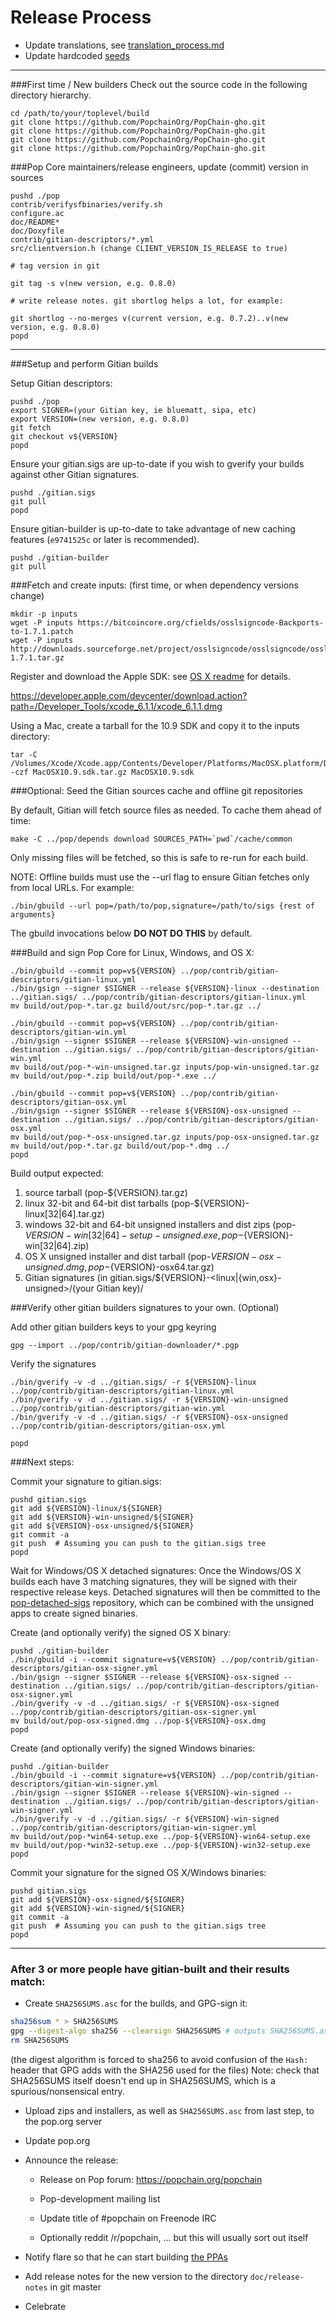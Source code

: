 Release Process
====================

* Update translations, see [translation_process.md](https://github.com/PopchainOrg/PopChain-gho/tree/master/doc/translation_process.md#syncing-with-transifex)
* Update hardcoded [seeds](/contrib/seeds)

* * *

###First time / New builders
Check out the source code in the following directory hierarchy.

	cd /path/to/your/toplevel/build
	git clone https://github.com/PopchainOrg/PopChain-gho.git
	git clone https://github.com/PopchainOrg/PopChain-gho.git
	git clone https://github.com/PopchainOrg/PopChain-gho.git
	git clone https://github.com/PopchainOrg/PopChain-gho.git

###Pop Core maintainers/release engineers, update (commit) version in sources

	pushd ./pop
	contrib/verifysfbinaries/verify.sh
	configure.ac
	doc/README*
	doc/Doxyfile
	contrib/gitian-descriptors/*.yml
	src/clientversion.h (change CLIENT_VERSION_IS_RELEASE to true)

	# tag version in git

	git tag -s v(new version, e.g. 0.8.0)

	# write release notes. git shortlog helps a lot, for example:

	git shortlog --no-merges v(current version, e.g. 0.7.2)..v(new version, e.g. 0.8.0)
	popd

* * *

###Setup and perform Gitian builds

 Setup Gitian descriptors:

	pushd ./pop
	export SIGNER=(your Gitian key, ie bluematt, sipa, etc)
	export VERSION=(new version, e.g. 0.8.0)
	git fetch
	git checkout v${VERSION}
	popd

  Ensure your gitian.sigs are up-to-date if you wish to gverify your builds against other Gitian signatures.

	pushd ./gitian.sigs
	git pull
	popd

  Ensure gitian-builder is up-to-date to take advantage of new caching features (`e9741525c` or later is recommended).

	pushd ./gitian-builder
	git pull

###Fetch and create inputs: (first time, or when dependency versions change)

	mkdir -p inputs
	wget -P inputs https://bitcoincore.org/cfields/osslsigncode-Backports-to-1.7.1.patch
	wget -P inputs http://downloads.sourceforge.net/project/osslsigncode/osslsigncode/osslsigncode-1.7.1.tar.gz

 Register and download the Apple SDK: see [OS X readme](README_osx.txt) for details.

 https://developer.apple.com/devcenter/download.action?path=/Developer_Tools/xcode_6.1.1/xcode_6.1.1.dmg

 Using a Mac, create a tarball for the 10.9 SDK and copy it to the inputs directory:

	tar -C /Volumes/Xcode/Xcode.app/Contents/Developer/Platforms/MacOSX.platform/Developer/SDKs/ -czf MacOSX10.9.sdk.tar.gz MacOSX10.9.sdk

###Optional: Seed the Gitian sources cache and offline git repositories

By default, Gitian will fetch source files as needed. To cache them ahead of time:

	make -C ../pop/depends download SOURCES_PATH=`pwd`/cache/common

Only missing files will be fetched, so this is safe to re-run for each build.

NOTE: Offline builds must use the --url flag to ensure Gitian fetches only from local URLs. For example:
```
./bin/gbuild --url pop=/path/to/pop,signature=/path/to/sigs {rest of arguments}
```
The gbuild invocations below <b>DO NOT DO THIS</b> by default.

###Build and sign Pop Core for Linux, Windows, and OS X:

	./bin/gbuild --commit pop=v${VERSION} ../pop/contrib/gitian-descriptors/gitian-linux.yml
	./bin/gsign --signer $SIGNER --release ${VERSION}-linux --destination ../gitian.sigs/ ../pop/contrib/gitian-descriptors/gitian-linux.yml
	mv build/out/pop-*.tar.gz build/out/src/pop-*.tar.gz ../

	./bin/gbuild --commit pop=v${VERSION} ../pop/contrib/gitian-descriptors/gitian-win.yml
	./bin/gsign --signer $SIGNER --release ${VERSION}-win-unsigned --destination ../gitian.sigs/ ../pop/contrib/gitian-descriptors/gitian-win.yml
	mv build/out/pop-*-win-unsigned.tar.gz inputs/pop-win-unsigned.tar.gz
	mv build/out/pop-*.zip build/out/pop-*.exe ../

	./bin/gbuild --commit pop=v${VERSION} ../pop/contrib/gitian-descriptors/gitian-osx.yml
	./bin/gsign --signer $SIGNER --release ${VERSION}-osx-unsigned --destination ../gitian.sigs/ ../pop/contrib/gitian-descriptors/gitian-osx.yml
	mv build/out/pop-*-osx-unsigned.tar.gz inputs/pop-osx-unsigned.tar.gz
	mv build/out/pop-*.tar.gz build/out/pop-*.dmg ../
	popd

  Build output expected:

  1. source tarball (pop-${VERSION}.tar.gz)
  2. linux 32-bit and 64-bit dist tarballs (pop-${VERSION}-linux[32|64].tar.gz)
  3. windows 32-bit and 64-bit unsigned installers and dist zips (pop-${VERSION}-win[32|64]-setup-unsigned.exe, pop-${VERSION}-win[32|64].zip)
  4. OS X unsigned installer and dist tarball (pop-${VERSION}-osx-unsigned.dmg, pop-${VERSION}-osx64.tar.gz)
  5. Gitian signatures (in gitian.sigs/${VERSION}-<linux|{win,osx}-unsigned>/(your Gitian key)/

###Verify other gitian builders signatures to your own. (Optional)

  Add other gitian builders keys to your gpg keyring

	gpg --import ../pop/contrib/gitian-downloader/*.pgp

  Verify the signatures

	./bin/gverify -v -d ../gitian.sigs/ -r ${VERSION}-linux ../pop/contrib/gitian-descriptors/gitian-linux.yml
	./bin/gverify -v -d ../gitian.sigs/ -r ${VERSION}-win-unsigned ../pop/contrib/gitian-descriptors/gitian-win.yml
	./bin/gverify -v -d ../gitian.sigs/ -r ${VERSION}-osx-unsigned ../pop/contrib/gitian-descriptors/gitian-osx.yml

	popd

###Next steps:

Commit your signature to gitian.sigs:

	pushd gitian.sigs
	git add ${VERSION}-linux/${SIGNER}
	git add ${VERSION}-win-unsigned/${SIGNER}
	git add ${VERSION}-osx-unsigned/${SIGNER}
	git commit -a
	git push  # Assuming you can push to the gitian.sigs tree
	popd

  Wait for Windows/OS X detached signatures:
	Once the Windows/OS X builds each have 3 matching signatures, they will be signed with their respective release keys.
	Detached signatures will then be committed to the [pop-detached-sigs](https://github.com/PopchainOrg/PopChain-gho) repository, which can be combined with the unsigned apps to create signed binaries.

  Create (and optionally verify) the signed OS X binary:

	pushd ./gitian-builder
	./bin/gbuild -i --commit signature=v${VERSION} ../pop/contrib/gitian-descriptors/gitian-osx-signer.yml
	./bin/gsign --signer $SIGNER --release ${VERSION}-osx-signed --destination ../gitian.sigs/ ../pop/contrib/gitian-descriptors/gitian-osx-signer.yml
	./bin/gverify -v -d ../gitian.sigs/ -r ${VERSION}-osx-signed ../pop/contrib/gitian-descriptors/gitian-osx-signer.yml
	mv build/out/pop-osx-signed.dmg ../pop-${VERSION}-osx.dmg
	popd

  Create (and optionally verify) the signed Windows binaries:

	pushd ./gitian-builder
	./bin/gbuild -i --commit signature=v${VERSION} ../pop/contrib/gitian-descriptors/gitian-win-signer.yml
	./bin/gsign --signer $SIGNER --release ${VERSION}-win-signed --destination ../gitian.sigs/ ../pop/contrib/gitian-descriptors/gitian-win-signer.yml
	./bin/gverify -v -d ../gitian.sigs/ -r ${VERSION}-win-signed ../pop/contrib/gitian-descriptors/gitian-win-signer.yml
	mv build/out/pop-*win64-setup.exe ../pop-${VERSION}-win64-setup.exe
	mv build/out/pop-*win32-setup.exe ../pop-${VERSION}-win32-setup.exe
	popd

Commit your signature for the signed OS X/Windows binaries:

	pushd gitian.sigs
	git add ${VERSION}-osx-signed/${SIGNER}
	git add ${VERSION}-win-signed/${SIGNER}
	git commit -a
	git push  # Assuming you can push to the gitian.sigs tree
	popd

-------------------------------------------------------------------------

### After 3 or more people have gitian-built and their results match:

- Create `SHA256SUMS.asc` for the builds, and GPG-sign it:
```bash
sha256sum * > SHA256SUMS
gpg --digest-algo sha256 --clearsign SHA256SUMS # outputs SHA256SUMS.asc
rm SHA256SUMS
```
(the digest algorithm is forced to sha256 to avoid confusion of the `Hash:` header that GPG adds with the SHA256 used for the files)
Note: check that SHA256SUMS itself doesn't end up in SHA256SUMS, which is a spurious/nonsensical entry.

- Upload zips and installers, as well as `SHA256SUMS.asc` from last step, to the pop.org server

- Update pop.org

- Announce the release:

  - Release on Pop forum: https://popchain.org/popchain

  - Pop-development mailing list

  - Update title of #popchain on Freenode IRC

  - Optionally reddit /r/popchain, ... but this will usually sort out itself

- Notify flare so that he can start building [the PPAs](https://popchain.org/popchain)

- Add release notes for the new version to the directory `doc/release-notes` in git master

- Celebrate
